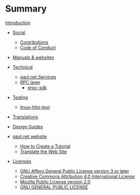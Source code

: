 # Summary

[Introduction](./intro.md)

- [Social](./social/_intro.md)
  - [Contributions](./social/contributions.md)
  - [Code of Conduct](./social/code-of-conduct.md)
- [Manuals & websites](./manuals/_intro.md)
- [Technical](./technical/index.md)
  - [qaul.net Services](./technical/services.md)
  - [RPC layer](./technical/rpc-layer/index.md)
    - [qrpc-sdk](./technical/rpc-layer/sdk.md)
  
  
  <!-- - [Overview of Crates](./technical/crates.md) -->
  <!-- - [libqaul](./technical/libqaul/index.md) -->
  <!--   - [libqaul Internals](./technical/libqaul/internals.md) -->
  <!--   - [Service API](./technical/libqaul/api.md) -->
  <!--   - [libqaul IPC Interfaces](./technical/libqaul/ipc/index.md) -->
  <!--     - [socket-ipc](./technical/libqaul/ipc/socket.md) -->
  <!--     - [android-ipc](./technical/libqaul/ipc/android.md) -->
  <!-- - [Ratman](./technical/ratman/index.md) -->
  <!--   - [Ratman API](./technical/ratman/api.md) -->
  <!--   - [Netmod](./technical/ratman/netmod.md) -->
  <!--   - [Ratman Internals](./technical/ratman/internals/index.md) -->
  <!--     - [Routing](./technical/ratman/internals/routing.md) -->
  <!--     - [Journal](./technical/ratman/internals/journal.md) -->
  <!-- - [Development Interfaces](./technical/api/_intro.md) -->
- [Testing](./test/index.md)
  - [linux-http-test](./test/linux-http-test.md)
- [Translations](./translations/_intro.md)
- [Design Guides](./design/_intro.md)
- [qaul.net website](./website/_intro.md)
    - [How to Create a Tutorial](./website/tutorials.md)
    - [Translate the Web Site](./website/translate.md)
- [Licenses](./legal/README.md)
    - [GNU Affero General Public License version 3 or later](./legal/agpl-3.0.md)
    - [Creative Commons Attribution 4.0 International License](./legal/cc-by.md)
    - [Mozilla Public License version 2.0](./legal/mpl-v2.0.md)
    - [GNU GENERAL PUBLIC LICENSE](./legal/gpl-3.0.md)
